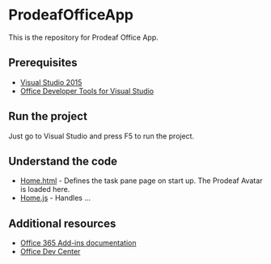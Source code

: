 # ProdeafOfficeApp
This is the repository for Prodeaf Office App.

## Prerequisites

* [Visual Studio 2015](https://www.visualstudio.com/downloads/download-visual-studio-vs.aspx)
* [Office Developer Tools for Visual Studio](https://www.visualstudio.com/en-us/features/office-tools-vs.aspx)


## Run the project

Just go to Visual Studio and press F5 to run the project.


## Understand the code

* [Home.html](QbAdd-inDotNetWeb/home.html) - Defines the task pane page on start up. The Prodeaf Avatar is loaded here.
* [Home.js](QbAdd-inDotNetWeb/home.js) - Handles ...

## Additional resources

* [Office 365 Add-ins documentation](http://dev.office.com/docs/add-ins/overview/office-add-ins)
* [Office Dev Center](http://dev.office.com/)
